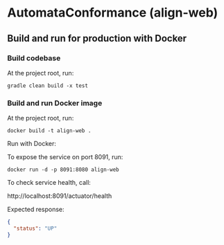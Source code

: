 # AutomataConformance (align-web)

## Build and run for production with Docker

### Build codebase

At the project root, run:

`gradle clean build -x test`

### Build and run Docker image

At the project root, run:

`docker build -t align-web .`

Run with Docker:

To expose the service on port 8091, run:

`docker run -d -p 8091:8080 align-web`

To check service health, call:

http://localhost:8091/actuator/health 

Expected response:

```json
{
  "status": "UP"
}
```

